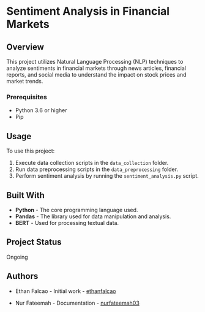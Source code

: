 # Sentiment Analysis in Financial Markets

## Overview
This project utilizes Natural Language Processing (NLP) techniques to analyze sentiments in financial markets through news articles, financial reports, and social media to understand the impact on stock prices and market trends.

### Prerequisites
- Python 3.6 or higher
- Pip

## Usage
To use this project:

1. Execute data collection scripts in the `data_collection` folder.
2. Run data preprocessing scripts in the `data_preprocessing` folder.
3. Perform sentiment analysis by running the `sentiment_analysis.py` script.

## Built With
- **Python** - The core programming language used.
- **Pandas** - The library used for data manipulation and analysis.
- **BERT** - Used for processing textual data.

## Project Status
Ongoing 


## Authors
- Ethan Falcao - Initial work - [ethanfalcao](https://github.com/ethanfalcao)

- Nur Fateemah - Documentation - [nurfateemah03](https://github.com/nurfateemah03)
